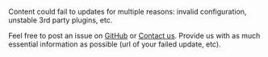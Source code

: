 Content could fail to updates for multiple reasons: invalid configuration, unstable 3rd party plugins, etc.

Feel free to post an issue on [GitHub](https://github.com/GitbookIO/gitbook/issues) or [Contact us](https://legacy.gitbook.com/contact). Provide us with as much essential information as possible (url of your failed update, etc).
